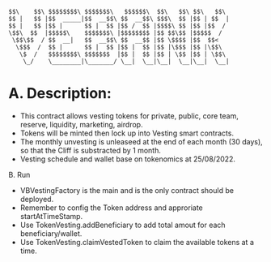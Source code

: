 ```
$$\    $$\ $$$$$$$$\ $$$$$$$\   $$$$$$\  $$\   $$\ $$\   $$\ 
$$ |   $$ |$$  _____|$$  __$$\ $$  __$$\ $$$\  $$ |$$ | $$  |
$$ |   $$ |$$ |      $$ |  $$ |$$ /  $$ |$$$$\ $$ |$$ |$$  / 
\$$\  $$  |$$$$$\    $$$$$$$\ |$$$$$$$$ |$$ $$\$$ |$$$$$  /  
 \$$\$$  / $$  __|   $$  __$$\ $$  __$$ |$$ \$$$$ |$$  $$<   
  \$$$  /  $$ |      $$ |  $$ |$$ |  $$ |$$ |\$$$ |$$ |\$$\  
   \$  /   $$$$$$$$\ $$$$$$$  |$$ |  $$ |$$ | \$$ |$$ | \$$\ 
    \_/    \________|\_______/ \__|  \__|\__|  \__|\__|  \__|
```
A. Description:
====
- This contract allows vesting tokens for private, public, core team, reserve, liquidity, marketing, airdrop.
- Tokens will be minted then lock up into Vesting smart contracts.
- The monthly unvesting is unleaseed at the end of each month (30 days), so that the Cliff is substracted by 1 month.
- Vesting schedule and wallet base on tokenomics at 25/08/2022.

B. Run
- VBVestingFactory is the main and is the only contract should be deployed.
- Remember to config the Token address and approriate startAtTimeStamp.
- Use TokenVesting.addBeneficiary to add total amout for each beneficiary/wallet.
- Use TokenVesting.claimVestedToken to claim the available tokens at a time.
